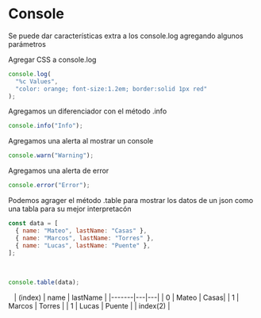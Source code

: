 # Console

Se puede dar características extra a los console.log agregando algunos parámetros

Agregar CSS a console.log

```js
console.log(
  "%c Values",
  "color: orange; font-size:1.2em; border:solid 1px red"
);
```

Agregamos un diferenciador con el método .info

```js
console.info("Info");
```

Agregamos una alerta al mostrar un console

```js
console.warn("Warning");
```

Agregamos una alerta de error

```js
console.error("Error");
```

Podemos agrager el método .table para mostrar los datos de un json como una tabla para su mejor interpretacón

<!-- ::: details Datos de ejemplo en formato JSON -->

```js
const data = [
  { name: "Mateo", lastName: "Casas" },
  { name: "Marcos", lastName: "Torres" },
  { name: "Lucas", lastName: "Puente" },
];
```
 
 
 

```js
console.table(data);
```

  
| (index)        | name           | lastName  |
|-------|---|---|
| 0      | Mateo |  Casas|
| 1      | Marcos      |   Torres |
| 1      | Lucas      |   Puente |
| index(2)                       |